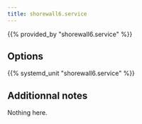 ```yaml
---
title: shorewall6.service
---
```


{{% provided_by "shorewall6.service" %}}

## Options

{{% systemd_unit "shorewall6.service" %}}

## Additionnal notes

Nothing here.